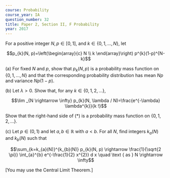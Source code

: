```yaml
---
course: Probability
course_year: IA
question_number: 32
title: Paper 2, Section II, F Probability
year: 2017
---
```




For a positive integer $N, p \in[0,1]$, and $k \in\{0,1, \ldots, N\}$, let

$$p_{k}(N, p)=\left(\begin{array}{c}
N \\
k
\end{array}\right) p^{k}(1-p)^{N-k}$$

(a) For fixed $N$ and $p$, show that $p_{k}(N, p)$ is a probability mass function on $\{0,1, \ldots, N\}$ and that the corresponding probability distribution has mean $N p$ and variance $N p(1-p)$.

(b) Let $\lambda>0$. Show that, for any $k \in\{0,1,2, \ldots\}$,

$$\lim _{N \rightarrow \infty} p_{k}(N, \lambda / N)=\frac{e^{-\lambda} \lambda^{k}}{k !}$$

Show that the right-hand side of $(*)$ is a probability mass function on $\{0,1,2, \ldots\}$.

(c) Let $p \in(0,1)$ and let $a, b \in \mathbb{R}$ with $a<b$. For all $N$, find integers $k_{a}(N)$ and $k_{b}(N)$ such that

$$\sum_{k=k_{a}(N)}^{k_{b}(N)} p_{k}(N, p) \rightarrow \frac{1}{\sqrt{2 \pi}} \int_{a}^{b} e^{-\frac{1}{2} x^{2}} d x \quad \text { as } N \rightarrow \infty$$

[You may use the Central Limit Theorem.]